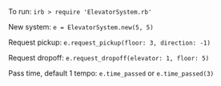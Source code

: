 To run: `irb > require 'ElevatorSystem.rb'`

New system: `e = ElevatorSystem.new(5, 5)`

Request pickup: `e.request_pickup(floor: 3, direction: -1)`

Request dropoff: `e.request_dropoff(elevator: 1, floor: 5)`

Pass time, default 1 tempo: `e.time_passed` or `e.time_passed(3)`

